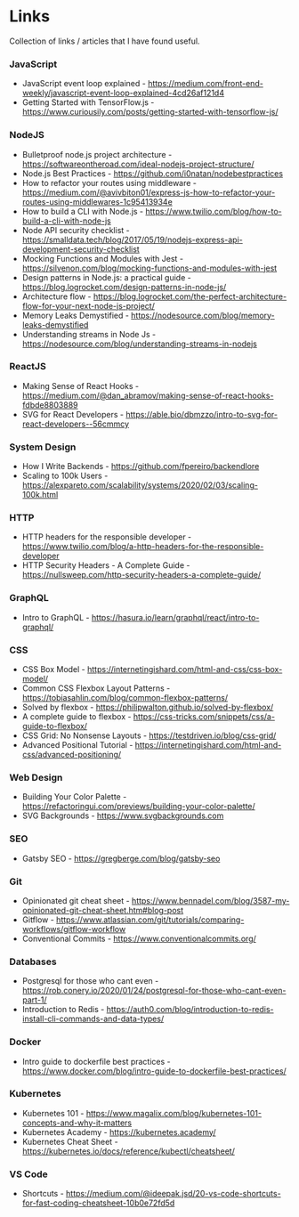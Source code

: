 # Links

Collection of links / articles that I have found useful.

### JavaScript
* JavaScript event loop explained - https://medium.com/front-end-weekly/javascript-event-loop-explained-4cd26af121d4
* Getting Started with TensorFlow.js - https://www.curiousily.com/posts/getting-started-with-tensorflow-js/

### NodeJS
* Bulletproof node.js project architecture - https://softwareontheroad.com/ideal-nodejs-project-structure/
* Node.js Best Practices - https://github.com/i0natan/nodebestpractices
* How to refactor your routes using middleware - https://medium.com/@avivbiton01/express-js-how-to-refactor-your-routes-using-middlewares-1c95413934e
* How to build a CLI with Node.js - https://www.twilio.com/blog/how-to-build-a-cli-with-node-js
* Node API security checklist - https://smalldata.tech/blog/2017/05/19/nodejs-express-api-development-security-checklist
* Mocking Functions and Modules with Jest - https://silvenon.com/blog/mocking-functions-and-modules-with-jest
* Design patterns in Node.js: a practical guide - https://blog.logrocket.com/design-patterns-in-node-js/
* Architecture flow - https://blog.logrocket.com/the-perfect-architecture-flow-for-your-next-node-js-project/
* Memory Leaks Demystified - https://nodesource.com/blog/memory-leaks-demystified
* Understanding streams in Node Js - https://nodesource.com/blog/understanding-streams-in-nodejs


### ReactJS
* Making Sense of React Hooks - https://medium.com/@dan_abramov/making-sense-of-react-hooks-fdbde8803889
* SVG for React Developers - https://able.bio/dbmzzo/intro-to-svg-for-react-developers--56cmmcy

### System Design
* How I Write Backends - https://github.com/fpereiro/backendlore
* Scaling to 100k Users - https://alexpareto.com/scalability/systems/2020/02/03/scaling-100k.html

### HTTP
* HTTP headers for the responsible developer - https://www.twilio.com/blog/a-http-headers-for-the-responsible-developer
* HTTP Security Headers - A Complete Guide - https://nullsweep.com/http-security-headers-a-complete-guide/

### GraphQL
* Intro to GraphQL - https://hasura.io/learn/graphql/react/intro-to-graphql/

### CSS
* CSS Box Model - https://internetingishard.com/html-and-css/css-box-model/
* Common CSS Flexbox Layout Patterns - https://tobiasahlin.com/blog/common-flexbox-patterns/
* Solved by flexbox - https://philipwalton.github.io/solved-by-flexbox/
* A complete guide to flexbox - https://css-tricks.com/snippets/css/a-guide-to-flexbox/
* CSS Grid: No Nonsense Layouts - https://testdriven.io/blog/css-grid/
* Advanced Positional Tutorial - https://internetingishard.com/html-and-css/advanced-positioning/

### Web Design
* Building Your Color Palette - https://refactoringui.com/previews/building-your-color-palette/
* SVG Backgrounds - https://www.svgbackgrounds.com

### SEO
* Gatsby SEO - https://gregberge.com/blog/gatsby-seo

### Git
* Opinionated git cheat sheet - https://www.bennadel.com/blog/3587-my-opinionated-git-cheat-sheet.htm#blog-post
* Gitflow - https://www.atlassian.com/git/tutorials/comparing-workflows/gitflow-workflow
* Conventional Commits - https://www.conventionalcommits.org/

### Databases
* Postgresql for those who cant even - https://rob.conery.io/2020/01/24/postgresql-for-those-who-cant-even-part-1/
* Introduction to Redis - https://auth0.com/blog/introduction-to-redis-install-cli-commands-and-data-types/

### Docker
* Intro guide to dockerfile best practices - https://www.docker.com/blog/intro-guide-to-dockerfile-best-practices/

### Kubernetes
* Kubernetes 101 - https://www.magalix.com/blog/kubernetes-101-concepts-and-why-it-matters
* Kubernetes Academy - https://kubernetes.academy/
* Kubernetes Cheat Sheet - https://kubernetes.io/docs/reference/kubectl/cheatsheet/

### VS Code
* Shortcuts - https://medium.com/@ideepak.jsd/20-vs-code-shortcuts-for-fast-coding-cheatsheet-10b0e72fd5d

